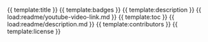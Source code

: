 {{ template:title }}
{{ template:badges }}
{{ template:description }}
{{ load:readme/youtube-video-link.md }}
{{ template:toc }}
{{ load:readme/description.md }}
{{ template:contributors }}
{{ template:license }}